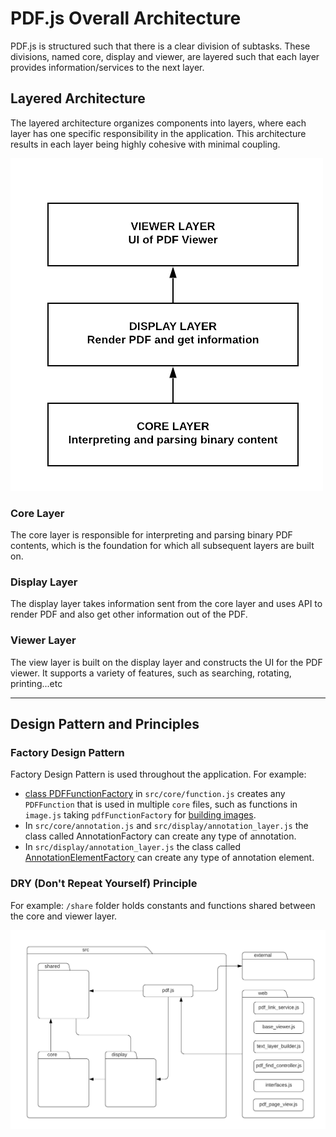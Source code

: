 # PDF.js Overall Architecture
PDF.js is structured such that there is a clear division of subtasks. These divisions, named core, display and viewer, are layered such that each layer provides information/services to the next layer.

## Layered Architecture
The layered architecture organizes components into layers, where each layer has one specific responsibility in the application. This architecture results in each layer being highly cohesive with minimal coupling.

<img src="./img/layers.png" alt="Layers Architecture" width="500"/>

### Core Layer
The core layer is responsible for interpreting and parsing binary PDF contents, which is the foundation for which all subsequent layers are built on.

### Display Layer
The display layer takes information sent from the core layer and uses API to render PDF and also get other information out of the PDF.

### Viewer Layer
The view layer is built on the display layer and constructs the UI for the PDF viewer. It supports a variety of features, such as searching, rotating, printing...etc

----------------------------------------------------

## Design Pattern and Principles

### Factory Design Pattern
Factory Design Pattern is used throughout the application. For example: 
- [class PDFFunctionFactory](https://github.com/CSCD01/pdf.js-team22/blob/4893b14a522f6aced286d7fd2f4c79dd2807f6f0/src/core/function.js#L26) in `src/core/function.js` creates any `PDFFunction` that is used in multiple `core` files, such as functions in `image.js` taking `pdfFunctionFactory` for [building images](https://github.com/CSCD01/pdf.js-team22/blob/4893b14a522f6aced286d7fd2f4c79dd2807f6f0/src/core/image.js#L99).
- In `src/core/annotation.js` and `src/display/annotation_layer.js` the class called AnnotationFactory can create any type of annotation.
- In `src/display/annotation_layer.js` the class called [AnnotationElementFactory](https://github.com/CSCD01/pdf.js-team22/blob/4893b14a522f6aced286d7fd2f4c79dd2807f6f0/src/display/annotation_layer.js#L47) can create any type of annotation element.

### DRY (Don't Repeat Yourself) Principle
For example: `/share` folder holds constants and functions shared between the core and viewer layer.

<img src="./img/deliverable3_uml.png" alt="High level UML including relavent classes" width="800"/>